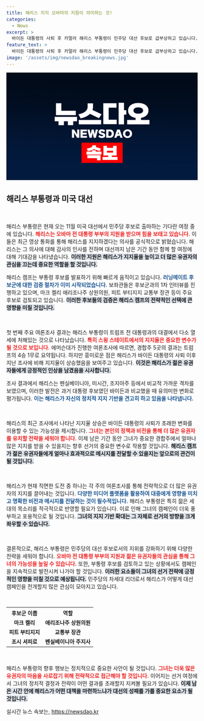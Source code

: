 ```yaml
---
title: 해리스 지지 오바마의 지원이 의미하는 것!
categories:
  - News
excerpt: >
  바이든 대통령의 사퇴 후 카멀라 해리스 부통령이 민주당 대선 후보로 급부상하고 있습니다. 오바마 전 대통령 부부의 공개 지지선언과 여론조사에서의 향상된 지지율이 주목받고 있으며, 해리스 캠프는 러닝메이트 발표를 앞두고 있습니다. 클릭하면 더 많은 숨은 이야기와 경합주 여론조사를 확인하세요!
feature_text: >
  바이든 대통령의 사퇴 후 카멀라 해리스 부통령이 민주당 대선 후보로 급부상하고 있습니다. 오바마 전 대통령 부부의 공개 지지선언과 여론조사에서의 향상된 지지율이 주목받고 있으며, 해리스 캠프는 러닝메이트 발표를 앞두고 있습니다. 클릭하면 더 많은 숨은 이야기와 경합주 여론조사를 확인하세요!
image: '/assets/img/newsdao_breakingnews.jpg'
---
```


<p><img src="/assets/img/newsdao_breakingnews.jpg" alt="flaretime 속보" /></p>

<h2 data-ke-size="size26">해리스 부통령과 미국 대선</h2>

<p data-ke-size="size16">&nbsp;</p>

<p>해리스 부통령은 현재 오는 11월 미국 대선에서 민주당 후보로 출마하는 기다란 여정 중에 있습니다. <b><span style="color: #ee2323;">해리스는 오바마 전 대통령 부부의 지원을 받으며 힘을 보태고 있습니다.</span></b> 이들은 최근 영상 통화를 통해 해리스를 지지하겠다는 의사를 공식적으로 밝혔습니다. 해리스는 그 의사에 대해 감사의 인사를 전하며 대선까지 남은 기간 동안 함께 할 여정에 대해 기대감을 나타냈습니다. <b><span style="background-color: #21538527;">이러한 지원은 해리스가 지지율을 높이고 더 많은 유권자의 관심을 끄는데 중요한 역할을 할 것입니다.</span></b> </p>

<p>해리스 캠프는 부통령 후보를 발표하기 위해 빠르게 움직이고 있습니다. <b><span style="color: #1a5490;">러닝메이트 후보군에 대한 검증 절차가 이미 시작되었습니다.</span></b> 보좌관들은 후보군과의 1차 인터뷰를 진행하고 있으며, 마크 켈리 애리조나주 상원의원, 피트 부티지지 교통부 장관 등이 주요 후보로 검토되고 있습니다. <b><span style="background-color: #21538527;">이러한 후보들의 검증은 해리스 캠프의 전략적인 선택에 큰 영향을 미칠 것입니다.</span></b></p>

<p data-ke-size="size16">&nbsp;</p>

<p>첫 번째 주요 여론조사 결과는 해리스 부통령이 트럼프 전 대통령과의 대결에서 다소 열세에 처해있는 것으로 나타났습니다. <b><span style="color: #ee2323;">특히 스윙 스테이트에서의 지지율은 중요한 변수가 될 것으로 보입니다.</span></b> 에머슨대가 진행한 여론조사에 따르면, 경합주 5곳의 결과는 트럼프의 4승 1무로 요약됩니다. 하지만 흥미로운 점은 해리스가 바이든 대통령의 사퇴 이후 지난 조사에 비해 지지율이 상승했음을 보여주고 있습니다. <b><span style="background-color: #21538527;">이것은 해리스가 젊은 유권자들에게 긍정적인 인상을 남겼음을 시사합니다.</span></b></p>

<p>조사 결과에서 해리스는 펜실베이니아, 미시간, 조지아주 등에서 비교적 가까운 격차를 보였으며, 이러한 발전은 과거 대통령 후보였던 바이든과 비교했을 때 유의미한 변화로 평가됩니다. <b><span style="color: #1a5490;">이는 해리스가 자신의 정치적 지지 기반을 견고히 하고 있음을 나타냅니다.</span></b></p>

<p data-ke-size="size16">&nbsp;</p>

<p>해리스의 최근 조사에서 나타난 지지율 상승은 바이든 대통령의 사퇴가 초래한 변화를 이용할 수 있는 가능성을 제시합니다. <b><span style="color: #ee2323;">그녀는 본인의 정책과 비전을 통해 더 많은 유권자를 유치할 전략을 세워야 합니다.</span></b> 이제 남은 기간 동안 그녀가 중요한 경합주에서 얼마나 많은 지지를 받을 수 있을지는 향후 선거의 중요한 변수로 작용할 것입니다. <b><span style="background-color: #21538527;">해리스 캠프가 젊은 유권자들에게 얼마나 효과적으로 메시지를 전달할 수 있을지는 앞으로의 관건이 될 것입니다.</span></b></p>

<p data-ke-size="size16">&nbsp;</p>

<p>해리스가 현재 직면한 도전 중 하나는 각 주의 여론조사를 통해 전략적으로 더 많은 유권자의 지지를 끌어내는 것입니다. <b><span style="color: #1a5490;">다양한 미디어 플랫폼을 활용하여 대중에게 영향을 미치고 명확한 비전과 메시지를 전달하는 것이 필수적입니다.</span></b> 해리스 부통령은 특히 젊은 세대의 목소리를 적극적으로 반영할 필요가 있습니다. 이로 인해 그녀의 캠페인이 더욱 풍부하고 포용적으로 될 것입니다. <b><span style="background-color: #21538527;">그녀의 지지 기반 확대는 그 자체로 선거의 방향을 크게 좌우할 수 있습니다.</span></b></p>

<p data-ke-size="size16">&nbsp;</p>

<p>결론적으로, 해리스 부통령은 민주당의 대선 후보로서의 지위를 강화하기 위해 다양한 전략을 세워야 합니다. <b><span style="color: #ee2323;">오바마 전 대통령 부부의 지원과 젊은 유권자들의 관심을 통해 그녀의 가능성을 높일 수 있습니다.</span></b> 또한, 부통령 후보를 검토하고 있는 상황에서도 캠페인을 지속적으로 발전시켜 나가야 할 것입니다. <b><span style="background-color: #21538527;">이러한 요소들이 그녀의 선거 전략에 긍정적인 영향을 미칠 것으로 예상됩니다.</span></b> 민주당의 차세대 리더로서 해리스가 어떻게 대선 캠페인을 전개할지 많은 관심이 모아지고 있습니다. </p>

<p data-ke-size="size16">&nbsp;</p> 

<table>
    <tr>
        <th style="text-align: center;"><b>후보군 이름</b></th>
        <th style="text-align: center;"><b>역할</b></th>
    </tr>
    <tr>
        <td style="text-align: center; height: 17px;"><b>마크 켈리</b></td>
        <td style="text-align: center; height: 17px;"><b>애리조나주 상원의원</b></td>
    </tr>
    <tr>
        <td style="text-align: center; height: 17px;"><b>피트 부티지지</b></td>
        <td style="text-align: center; height: 17px;"><b>교통부 장관</b></td>
    </tr>
    <tr>
        <td style="text-align: center; height: 17px;"><b>조시 셔피로</b></td>
        <td style="text-align: center; height: 17px;"><b>펜실베이니아 주지사</b></td>
    </tr>
</table>

<p data-ke-size="size16">&nbsp;</p> 

<p>해리스 부통령의 향후 행보는 정치적으로 중요한 사안이 될 것입니다. <b><span style="color: #ee2323;">그녀는 더욱 많은 유권자의 마음을 사로잡기 위해 전략적으로 접근해야 할 것입니다.</span></b> 이어지는 선거 여정에서 그녀의 정치적 결정과 전략이 어떤 결과를 초래할지 지켜볼 필요가 있습니다. <b><span style="background-color: #21538527;">이제 남은 시간 안에 해리스가 어떤 대책을 마련하느냐가 대선의 성패를 가를 중요한 요소가 될 것입니다.</span></b></p>
실시간 뉴스 속보는, <a href="https://newsdao.kr" rel="dofollow">https://newsdao.kr</a>


